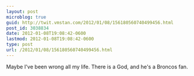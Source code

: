 ```yaml
---
layout: post
microblog: true
guid: http://twit.vmstan.com/2012/01/08/156180560740499456.html
post_id: 3038834
date: 2012-01-08T19:08:42-0600
lastmod: 2012-01-08T19:08:42-0600
type: post
url: /2012/01/08/156180560740499456.html
---
```

Maybe I've been wrong all my life. There is a God, and he's a Broncos fan.
